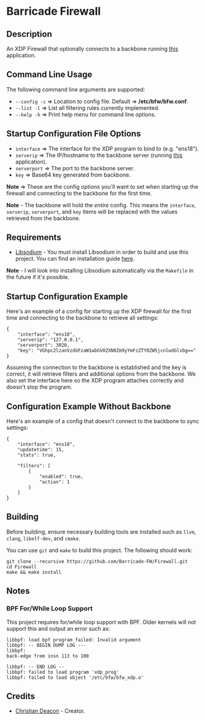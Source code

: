 # Barricade Firewall
## Description
An XDP Firewall that optionally connects to a backbone running [this](https://github.com/Barricade-FW/Web-Server) application.

## Command Line Usage
The following command line arguments are supported:

* `--config -c` => Location to config file. Default => **/etc/bfw/bfw.conf**.
* `--list -l` => List all filtering rules currently implemented.
* `--help -h` => Print help menu for command line options.

## Startup Configuration File Options
* `interface` => The interface for the XDP program to bind to (e.g. "ens18").
* `serverip` => The IP/hostname to the backbone server (running [this](https://github.com/Barricade-FW/Web-Server) application).
* `serverport` => The port to the backbone server.
* `key` => Base64 key generated from backbone.

**Note** => These are the config options you'll want to set when starting up the firewall and connecting to the backbone for the first time.

**Note** - The backbone will hold the *entire* config. This means the `interface`, `serverip`, `serverport`, and `key` items will be replaced with the values retrieved from the backbone.

## Requirements
* [Libsodium](https://libsodium.gitbook.io/) - You must install Libsodium in order to build and use this project. You can find an installation guide [here](https://libsodium.gitbook.io/doc/installation#compilation-on-unix-like-systems).

**Note** - I will look into installing Libsodium automatically via the `Makefile` in the future if it's possible.

## Startup Configuration Example
Here's an example of a config for starting up the XDP firewall for the first time and connecting to the backbone to retrieve all settings:

```
{
    "interface": "ens18",
    "serverip": "127.0.0.1",
    "serverport": 3020,
    "key": "VGhpc2lzanVzdGFzaW1wbGV0ZXN0Zm9yYmFzZTY0ZW5jcnlwdGlvbg=="
}
```

Assuming the connection to the backbone is established and the key is correct, it will retrieve filters and additional options from the backbone. We also set the interface here so the XDP program attaches correctly and doesn't stop the program.

## Configuration Example Without Backbone
Here's an example of a config that doesn't connect to the backbone to sync settings:

```
{
    "interface": "ens18",
    "updatetime": 15,
    "stats": true,

    "filters": [
        {
            "enabled": true,
            "action": 1
        }
    ]
}
```

## Building
Before building, ensure necessary building tools are installed such as `llvm`, `clang`, `libelf-dev`, and `cmake`.

You can use `git` and `make` to build this project. The following should work:

```
git clone --recursive https://github.com/Barricade-FW/Firewall.git
cd Firewall
make && make install
```

## Notes
### BPF For/While Loop Support
This project requires for/while loop support with BPF. Older kernels will not support this and output an error such as:

```
libbpf: load bpf program failed: Invalid argument
libbpf: -- BEGIN DUMP LOG ---
libbpf:
back-edge from insn 113 to 100

libbpf: -- END LOG --
libbpf: failed to load program 'xdp_prog'
libbpf: failed to load object '/etc/bfw/bfw_xdp.o'
```

## Credits
* [Christian Deacon](https://www.linkedin.com/in/christian-deacon-902042186/) - Creator.